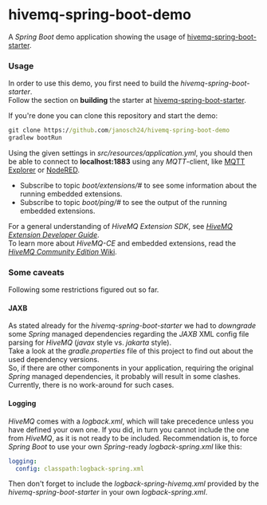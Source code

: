 # hivemq-spring-boot-demo
A _Spring Boot_ demo application showing the usage of [hivemq-spring-boot-starter](https://github.com/janosch24/hivemq-spring-boot-starter).

### Usage
In order to use this demo, you first need to build the _hivemq-spring-boot-starter_.  
Follow the section on **building** the starter at [hivemq-spring-boot-starter](https://github.com/janosch24/hivemq-spring-boot-starter).

If you're done you can clone this repository and start the demo:

~~~cmd
git clone https://github.com/janosch24/hivemq-spring-boot-demo
gradlew bootRun
~~~

Using the given settings in _src/resources/application.yml_, you should then be able to connect to **localhost:1883** using
any _MQTT_-client, like [MQTT Explorer](https://mqtt-explorer.com/) or [NodeRED](https://nodered.org/docs/getting-started/).
   
* Subscribe to topic _boot/extensions/#_ to see some information about the running embedded extensions.  
* Subscribe to topic _boot/ping/#_ to see the output of the running embedded extensions.
   
For a general understanding of _HiveMQ Extension SDK_, see [_HiveMQ Extension Developer Guide_](https://docs.hivemq.com/hivemq/latest/extensions/index.html).  
To learn more about _HiveMQ-CE_ and embedded extensions, read the [_HiveMQ Community Edition_ Wiki](https://github.com/hivemq/hivemq-community-edition).  

### Some caveats
Following some restrictions figured out so far.

#### JAXB
As stated already for the _hivemq-spring-boot-starter_ we had to _downgrade_ some _Spring_ managed dependencies regarding
the _JAXB_ XML config file parsing for _HiveMQ_ (_javax_ style vs. _jakarta_ style).  
Take a look at the _gradle.properties_ file of this project to find out about the used dependency versions.   
So, if there are other components in your application, requiring the original _Spring_ managed dependencies, it probably
will result in some clashes. Currently, there is no work-around for such cases.

#### Logging
_HiveMQ_ comes with a _logback.xml_, which will take precedence unless you have defined your own one.
If you did, in turn you cannot include the one from _HiveMQ_, as it is not ready to be included.
Recommendation is, to force _Spring Boot_ to use your own _Spring_-ready _logback-spring.xml_ like this:

~~~yaml
logging:
  config: classpath:logback-spring.xml
~~~

Then don't forget to include the _logback-spring-hivemq.xml_ provided by the _hivemq-spring-boot-starter_ in your own
_logback-spring.xml_.